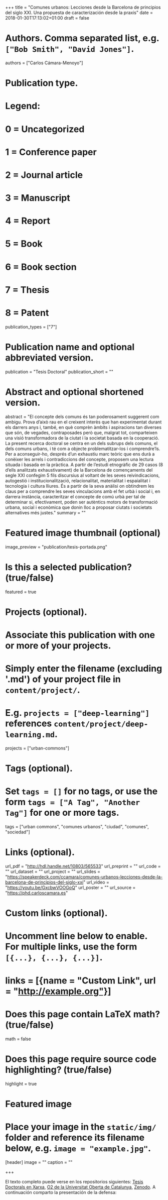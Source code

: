 +++
title = "Comunes urbanos: Lecciones desde la Barcelona de principios del siglo XXI. Una propuesta de caracterización desde la praxis"
date = 2018-01-30T17:13:02+01:00
draft = false

# Authors. Comma separated list, e.g. `["Bob Smith", "David Jones"]`.
authors = ["Carlos Cámara-Menoyo"]

# Publication type.
# Legend:
# 0 = Uncategorized
# 1 = Conference paper
# 2 = Journal article
# 3 = Manuscript
# 4 = Report
# 5 = Book
# 6 = Book section
# 7 = Thesis
# 8 = Patent
publication_types = ["7"]

# Publication name and optional abbreviated version.
publication = "Tesis Doctoral"
publication_short = ""

# Abstract and optional shortened version.
abstract = "El concepte dels comuns és tan poderosament suggerent com ambigu. Prova d’això rau en el creixent interès que han experimentat durant els darrers anys i, també, en què comprèn àmbits i aspiracions tan diverses que són, de vegades, contraposades però que, malgrat tot, comparteixen una visió transformadora de la ciutat i la societat basada en la cooperació. La present recerca doctoral se centra en un dels subrups dels comuns, el dels comuns urbans, i té com a objecte problematitzar-los i comprendre’ls. Per a aconseguir-ho, després d’un exhaustiu marc teòric que ens durà a conèixer les arrels i contradiccions del concepte, proposem una lectura situada i basada en la pràctica. A partir de l’estudi etnogràfic de 29 casos (8 d’ells analitzats exhaustivament) de la Barcelona de començaments del segle XXI confegim 5 fils discursius al voltant de les seves reivindicacions, autogestió i institucionalització, relacionalitat, materialitat i espaialitat i tecnologia i cultura lliures. És a partir de la seva anàlisi on obtindrem les claus per a comprendre les seves vinculacions amb el fet urbà i social i, en darrera instància, caracteritzar el concepte de comú urbà per tal de determinar si, efectivament, poden ser autèntics motors de transformació urbana, social i econòmica que donin lloc a proposar ciutats i societats alternatives més justes."
summary = ""

# Featured image thumbnail (optional)
image_preview = "publication/tesis-portada.png"

# Is this a selected publication? (true/false)
featured = true

# Projects (optional).
#   Associate this publication with one or more of your projects.
#   Simply enter the filename (excluding '.md') of your project file in `content/project/`.
#   E.g. `projects = ["deep-learning"]` references `content/project/deep-learning.md`.
projects = ["urban-commons"]

# Tags (optional).
#   Set `tags = []` for no tags, or use the form `tags = ["A Tag", "Another Tag"]` for one or more tags.
tags = ["urban commons", "comunes urbanos", "ciudad", "comunes", "sociedad"]

# Links (optional).
url_pdf = "http://hdl.handle.net/10803/565533"
url_preprint = ""
url_code = ""
url_dataset = ""
url_project = ""
url_slides = "https://speakerdeck.com/ccamara/comunes-urbanos-lecciones-desde-la-barcelona-de-principios-del-siglo-xxi"
url_video = "https://youtu.be/GxcbwVOOGoQ"
url_poster = ""
url_source = "https://phd.carloscamara.es"

# Custom links (optional).
#   Uncomment line below to enable. For multiple links, use the form `[{...}, {...}, {...}]`.
# links = [{name = "Custom Link", url = "http://example.org"}]

# Does this page contain LaTeX math? (true/false)
math = false

# Does this page require source code highlighting? (true/false)
highlight = true

# Featured image
# Place your image in the `static/img/` folder and reference its filename below, e.g. `image = "example.jpg"`.
[header]
image = ""
caption = ""

+++

El texto completo puede verse en los repositorios siguientes: [Tesis Doctorals en Xarxa](http://hdl.handle.net/10803/565533), [O2 de la Universitat Oberta de Catalunya](http://hdl.handle.net/10609/78706), [Zenodo](https://zenodo.org/record/1251627).
A continuación comparto la presentación de la defensa:

<script async class="speakerdeck-embed" data-id="b62594fe9afc44fba4aa8518440bfd31" data-ratio="1.77777777777778" src="//speakerdeck.com/assets/embed.js"></script>
